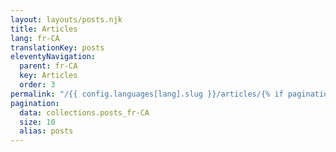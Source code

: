 ```yaml
---
layout: layouts/posts.njk
title: Articles
lang: fr-CA
translationKey: posts
eleventyNavigation:
  parent: fr-CA
  key: Articles
  order: 3
permalink: "/{{ config.languages[lang].slug }}/articles/{% if pagination.pageNumber > 0 %}page/{{ pagination.pageNumber + 1 }}/{% endif %}"
pagination:
  data: collections.posts_fr-CA
  size: 10
  alias: posts
---
```

